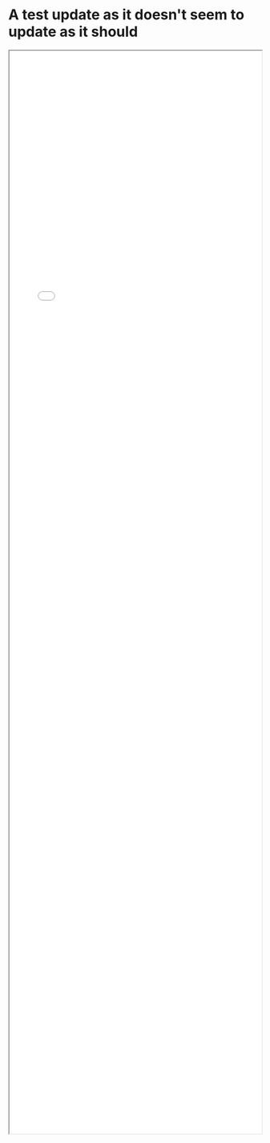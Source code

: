 
# A test update as it doesn't seem to update as it should
<iframe src="./PDF/SimonEklundhCV.pdf" width="100%" height="2160px" > </iframe>
